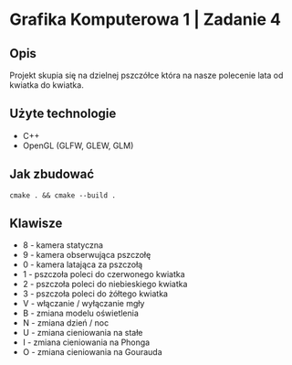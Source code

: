 # Grafika Komputerowa 1 | Zadanie 4
## Opis
Projekt skupia się na dzielnej pszczółce która na nasze polecenie lata od kwiatka do kwiatka.
## Użyte technologie
- C++
- OpenGL (GLFW, GLEW, GLM)
## Jak zbudować
```
cmake . && cmake --build .
```
## Klawisze
- 8 - kamera statyczna
- 9 - kamera obserwująca pszczołę
- 0 - kamera latająca za pszczołą
- 1 - pszczoła poleci do czerwonego kwiatka
- 2 - pszczoła poleci do niebieskiego kwiatka
- 3 - pszczoła poleci do żółtego kwiatka
- V - włączanie / wyłączanie mgły
- B - zmiana modelu oświetlenia
- N - zmiana dzień / noc
- U - zmiana cieniowania na stałe
- I - zmiana cieniowania na Phonga
- O - zmiana cieniowania na Gourauda